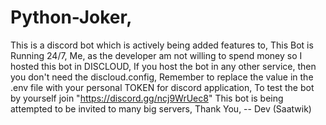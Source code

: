 # Python-Joker,
This is a discord bot which is actively being added features to,
This Bot is Running 24/7,
Me, as the developer am not willing to spend money so I hosted this bot in DISCLOUD,
If you host the bot in any other service, then you don't need the discloud.config,
Remember to replace the value in the .env file with your personal TOKEN for discord application,
To test the bot by yourself join "https://discord.gg/ncj9WrUec8"
This bot is being attempted to be invited to many big servers,
Thank You,
                                                                                                 -- Dev (Saatwik)
